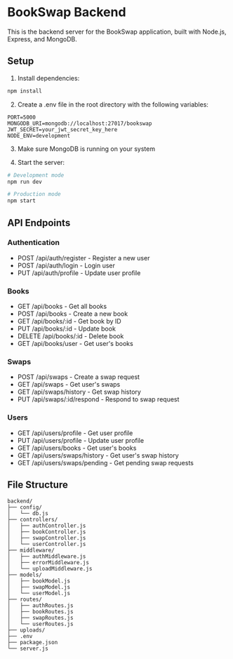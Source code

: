 # BookSwap Backend

This is the backend server for the BookSwap application, built with Node.js, Express, and MongoDB.

## Setup

1. Install dependencies:
```bash
npm install
```

2. Create a .env file in the root directory with the following variables:
```
PORT=5000
MONGODB_URI=mongodb://localhost:27017/bookswap
JWT_SECRET=your_jwt_secret_key_here
NODE_ENV=development
```

3. Make sure MongoDB is running on your system

4. Start the server:
```bash
# Development mode
npm run dev

# Production mode
npm start
```

## API Endpoints

### Authentication
- POST /api/auth/register - Register a new user
- POST /api/auth/login - Login user
- PUT /api/auth/profile - Update user profile

### Books
- GET /api/books - Get all books
- POST /api/books - Create a new book
- GET /api/books/:id - Get book by ID
- PUT /api/books/:id - Update book
- DELETE /api/books/:id - Delete book
- GET /api/books/user - Get user's books

### Swaps
- POST /api/swaps - Create a swap request
- GET /api/swaps - Get user's swaps
- GET /api/swaps/history - Get swap history
- PUT /api/swaps/:id/respond - Respond to swap request

### Users
- GET /api/users/profile - Get user profile
- PUT /api/users/profile - Update user profile
- GET /api/users/books - Get user's books
- GET /api/users/swaps/history - Get user's swap history
- GET /api/users/swaps/pending - Get pending swap requests

## File Structure

```
backend/
├── config/
│   └── db.js
├── controllers/
│   ├── authController.js
│   ├── bookController.js
│   ├── swapController.js
│   └── userController.js
├── middleware/
│   ├── authMiddleware.js
│   ├── errorMiddleware.js
│   └── uploadMiddleware.js
├── models/
│   ├── bookModel.js
│   ├── swapModel.js
│   └── userModel.js
├── routes/
│   ├── authRoutes.js
│   ├── bookRoutes.js
│   ├── swapRoutes.js
│   └── userRoutes.js
├── uploads/
├── .env
├── package.json
└── server.js
```
